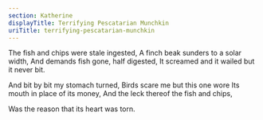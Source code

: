 ```yaml
---
section: Katherine
displayTitle: Terrifying Pescatarian Munchkin
uriTitle: terrifying-pescatarian-munchkin
---
```


The fish and chips were stale ingested,
A finch beak sunders to a solar width,
And demands fish gone, half digested,
It screamed and it wailed but it never bit.

And bit by bit my stomach turned,
Birds scare me but this one wore
Its mouth in place of its money,
And the leck thereof the fish and chips,

Was the reason that its heart was torn.
